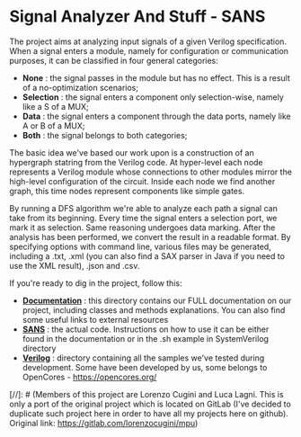 # Signal Analyzer And Stuff - SANS

The project aims at analyzing input signals of a given Verilog specification. When a signal enters a module, namely for configuration or communication purposes, it can be classified in four general categories:

*   **None**        :   the signal passes in the module but has no effect. This is a result of a no-optimization scenarios;
*   **Selection**   :   the signal enters a component only selection-wise, namely like a S of a MUX;
*   **Data**        :   the signal enters a component through the data ports, namely like A or B of a MUX;
*   **Both**        :   the signal belongs to both categories;

The basic idea we've based our work upon is a construction of an hypergraph statring from the Verilog code.
At hyper-level each node represents a Verilog module whose connections to other modules mirror the high-level configuration of the circuit.
Inside each node we find another graph, this time nodes represent components like simple gates.

By running a DFS algorithm we're able to analyze each path a signal can take from its beginning. Every time the signal enters a selection port, we mark it as selection. Same reasoning undergoes data marking.
After the analysis has been performed, we convert the result in a readable format. By specifying options with command line, various files may be generated, including a .txt, .xml (you can also find a SAX parser in Java if you need to use the XML result), .json and .csv.


If you're ready to dig in the project, follow this:

*   [**Documentation**](Documentation)   :   this directory contains our FULL documentation on our project, including classes and methods explanations. You can also find some useful links to external resources
*   [**SANS**](SANS)            :   the actual code. Instructions on how to use it can be either found in the documentation or in the .sh example in SystemVerilog directory
*   [**Verilog**](Verilog)         :   directory containing all the samples we've tested during development. Some have been developed by us, some belongs to OpenCores - https://opencores.org/

[//]: # (Members of this project are Lorenzo Cugini and Luca Lagni.
This is only a port of the original project which is located on GitLab (I've decided to duplicate such project here in order to have all my projects here on github).
Original link: https://gitlab.com/lorenzocugini/mpu)
